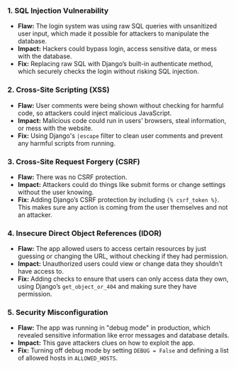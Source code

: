 ### 1. **SQL Injection Vulnerability**
- **Flaw:** The login system was using raw SQL queries with unsanitized user input, which made it possible for attackers to manipulate the database.
- **Impact:** Hackers could bypass login, access sensitive data, or mess with the database.
- **Fix:** Replacing raw SQL with Django’s built-in authenticate method, which securely checks the login without risking SQL injection.

### 2. **Cross-Site Scripting (XSS)**
- **Flaw:** User comments were being shown without checking for harmful code, so attackers could inject malicious JavaScript.
- **Impact:** Malicious code could run in users' browsers, steal information, or mess with the website.
- **Fix:** Using Django's `|escape` filter to clean user comments and prevent any harmful scripts from running.

### 3. **Cross-Site Request Forgery (CSRF)**
- **Flaw:** There was no CSRF protection.
- **Impact:** Attackers could do things like submit forms or change settings without the user knowing.
- **Fix:** Adding Django’s CSRF protection by including `{% csrf_token %}`. This makes sure any action is coming from the user themselves and not an attacker.

### 4. **Insecure Direct Object References (IDOR)**
- **Flaw:** The app allowed users to access certain resources by just guessing or changing the URL, without checking if they had permission.
- **Impact:** Unauthorized users could view or change data they shouldn’t have access to.
- **Fix:** Adding checks to ensure that users can only access data they own, using Django’s `get_object_or_404` and making sure they have permission.

### 5. **Security Misconfiguration**
- **Flaw:** The app was running in "debug mode" in production, which revealed sensitive information like error messages and database details.
- **Impact:** This gave attackers clues on how to exploit the app.
- **Fix:** Turning off debug mode by setting `DEBUG = False`  and defining a list of allowed hosts in `ALLOWED_HOSTS`.
